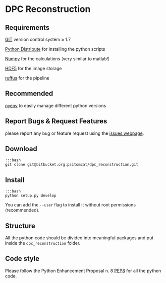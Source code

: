 # DPC Reconstruction

## Requirements

[GIT](http://git-scm.com/ "GIT homepage") version control system ≥ 1.7

[Python Distribute](http://pythonhosted.org/distribute/index.html) for
installing the python scripts

[Numpy](http://www.numpy.org/) for the calculations (very similar to
matlab!)

[HDF5](http://www.hdfgroup.org/HDF5/) for the image storage

[ruffus](http://www.ruffus.org.uk) for the pipeline


## Recommended

[pyenv](https://github.com/yyuu/pyenv) to easily manage different python
versions


## Report Bugs & Request Features

please report any bug or feature request using the [issues webpage](https://bitbucket.org/psitomcat/dpc_reconstruction/issues?status=new&status=open).


## Download

    :::bash
    git clone git@bitbucket.org:psitomcat/dpc_reconstruction.git


## Install

    :::bash
    python setup.py develop

You can add the `--user` flag to install it without root permissions (recommended).
    

## Structure

All the python code should be divided into meaningful packages and put
inside the `dpc_reconstruction` folder.


## Code style

Please follow the Python Enhancement Proposal n. 8
[PEP8](http://www.python.org/dev/peps/pep-0008/) for all the python code.
